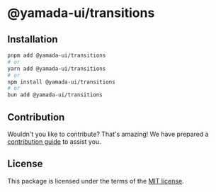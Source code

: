 # @yamada-ui/transitions

## Installation

```sh
pnpm add @yamada-ui/transitions
# or
yarn add @yamada-ui/transitions
# or
npm install @yamada-ui/transitions
# or
bun add @yamada-ui/transitions
```

## Contribution

Wouldn't you like to contribute? That's amazing! We have prepared a [contribution guide](https://github.com/yamada-ui/yamada-ui/blob/main/CONTRIBUTING.md) to assist you.

## License

This package is licensed under the terms of the
[MIT license](https://github.com/yamada-ui/yamada-ui/blob/main/LICENSE).
